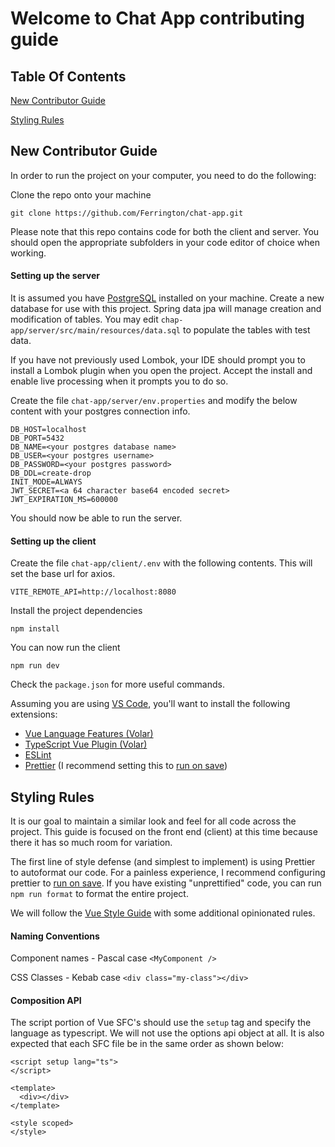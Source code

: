 # Welcome to Chat App contributing guide

## Table Of Contents
[New Contributor Guide](#new-contributor-guide)

[Styling Rules](#styling-rules)


## New Contributor Guide

In order to run the project on your computer, you need to do the following:

Clone the repo onto your machine
```
git clone https://github.com/Ferrington/chat-app.git
```

Please note that this repo contains code for both the client and server. You should open the appropriate subfolders in your code editor of choice when working.

#### Setting up the server
It is assumed you have [PostgreSQL](https://www.postgresql.org/download/) installed on your machine. Create a new database for use with this project. Spring data jpa will manage creation and modification of tables. You may edit `chap-app/server/src/main/resources/data.sql` to populate the tables with test data.

If you have not previously used Lombok, your IDE should prompt you to install a Lombok plugin when you open the project. Accept the install and enable live processing when it prompts you to do so.

Create the file `chat-app/server/env.properties` and modify the below content with your postgres connection info.
```
DB_HOST=localhost
DB_PORT=5432
DB_NAME=<your postgres database name>
DB_USER=<your postgres username>
DB_PASSWORD=<your postgres password>
DB_DDL=create-drop
INIT_MODE=ALWAYS
JWT_SECRET=<a 64 character base64 encoded secret>
JWT_EXPIRATION_MS=600000
```

You should now be able to run the server.

#### Setting up the client

Create the file `chat-app/client/.env` with the following contents. This will set the base url for axios.
```
VITE_REMOTE_API=http://localhost:8080
```

Install the project dependencies
```
npm install
```

You can now run the client
```
npm run dev
```

Check the `package.json` for more useful commands.

Assuming you are using [VS Code](https://code.visualstudio.com/), you'll want to install the following extensions:
- [Vue Language Features (Volar)](vscode:extension/Vue.volar)
- [TypeScript Vue Plugin (Volar)](vscode:extension/Vue.vscode-typescript-vue-plugin)
- [ESLint](vscode:extension/dbaeumer.vscode-eslint)
- [Prettier](vscode:extension/esbenp.prettier-vscode) (I recommend setting this to [run on save](https://stackoverflow.com/a/75582834))

## Styling Rules

It is our goal to maintain a similar look and feel for all code across the project. This guide is focused on the front end (client) at this time because there it has so much room for variation.

The first line of style defense (and simplest to implement) is using Prettier to autoformat our code. For a painless experience, I recommend configuring prettier to [run on save](https://stackoverflow.com/a/75582834). If you have existing "unprettified" code, you can run `npm run format` to format the entire project.

We will follow the [Vue Style Guide](https://vuejs.org/style-guide/) with some additional opinionated rules.

#### Naming Conventions
Component names - Pascal case `<MyComponent />`

CSS Classes - Kebab case `<div class="my-class"></div>`

#### Composition API
The script portion of Vue SFC's should use the `setup` tag and specify the language as typescript. We will not use the options api object at all. It is also expected that each SFC file be in the same order as shown below:
```
<script setup lang="ts">
</script>

<template>
  <div></div>
</template>

<style scoped>
</style>
```
